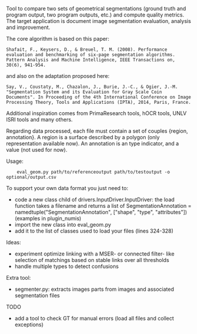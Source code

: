 Tool to compare two sets of geometrical segmentations (ground truth and program output, two program outputs, etc.) and compute quality metrics. The target application is document image segmentation evaluation, analysis and improvement.


The core algorithm is based on this paper:
~~~
Shafait, F., Keysers, D., & Breuel, T. M. (2008). Performance evaluation and benchmarking of six-page segmentation algorithms. Pattern Analysis and Machine Intelligence, IEEE Transactions on, 30(6), 941-954.
~~~
and also on the adaptation proposed here:
~~~
Say, V., Coustaty, M., Chazalon, J., Burie, J.-C., & Ogier, J.-M. "Segmentation System and its Evaluation for Gray Scale Coin Documents". In Proceeding of the 4th International Conference on Image Processing Theory, Tools and Applications (IPTA), 2014, Paris, France.
~~~
Additional inspiration comes from PrimaResearch tools, hOCR tools, UNLV ISRI tools and many others.



Regarding data processed, each file must contain a set of couples {region, annotation}.
A region is a surface described by a polygon (only representation available now).
An annotation is an type indicator, and a value (not used for now).



Usage:
~~~
    eval_geom.py path/to/referenceoutput path/to/testoutput -o optional/output.csv
~~~

To support your own data format you just need to:
- code a new class child of drivers.InputDriver.InputDriver: the load
  function takes a filename and returns a list of
  SegmentationAnnotation =
  namedtuple("SegmentationAnnotation", ["shape", "type", "attributes"])
  (examples in plugin_numis)
- import the new class into eval_geom.py
- add it to the list of classes used to load your files (lines
  324-328)



Ideas:
- experiment optimize linking with a MSER- or connected filter- like selection of matchings based on stable links over all thresholds
- handle multiple types to detect confusions



Extra tool:
- segmenter.py: extracts images parts from images and associated segmentation files


TODO
- add a tool to check GT for manual errors (load all files and collect exceptions)
